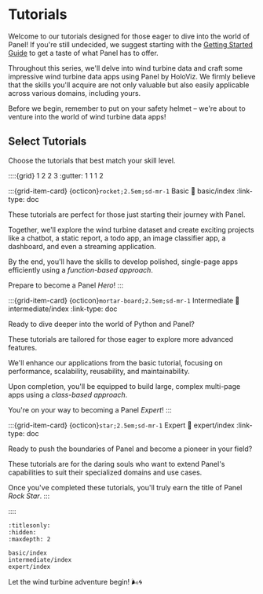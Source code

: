 # Tutorials

Welcome to our tutorials designed for those eager to dive into the world of Panel! If you're still undecided, we suggest starting with the [Getting Started Guide](../getting_started/index.md) to get a taste of what Panel has to offer.

Throughout this series, we'll delve into wind turbine data and craft some impressive wind turbine data apps using Panel by HoloViz. We firmly believe that the skills you'll acquire are not only valuable but also easily applicable across various domains, including yours.

Before we begin, remember to put on your safety helmet – we're about to venture into the world of wind turbine data apps!

## Select Tutorials

Choose the tutorials that best match your skill level.

::::{grid} 1 2 2 3
:gutter: 1 1 1 2

:::{grid-item-card} {octicon}`rocket;2.5em;sd-mr-1` Basic
:link: basic/index
:link-type: doc

These tutorials are perfect for those just starting their journey with Panel.

Together, we'll explore the wind turbine dataset and create exciting projects like a chatbot, a static report, a todo app, an image classifier app, a dashboard, and even a streaming application.

By the end, you'll have the skills to develop polished, single-page apps efficiently using a *function-based approach*.

Prepare to become a Panel *Hero*!
:::

:::{grid-item-card} {octicon}`mortar-board;2.5em;sd-mr-1` Intermediate
:link: intermediate/index
:link-type: doc

Ready to dive deeper into the world of Python and Panel?

These tutorials are tailored for those eager to explore more advanced features.

We'll enhance our applications from the basic tutorial, focusing on performance, scalability, reusability, and maintainability.

Upon completion, you'll be equipped to build large, complex multi-page apps using a *class-based approach*.

You're on your way to becoming a Panel *Expert*!
:::

:::{grid-item-card} {octicon}`star;2.5em;sd-mr-1` Expert
:link: expert/index
:link-type: doc

Ready to push the boundaries of Panel and become a pioneer in your field?

These tutorials are for the daring souls who want to extend Panel's capabilities to suit their specialized domains and use cases.

Once you've completed these tutorials, you'll truly earn the title of Panel *Rock Star*.
:::

::::

```{toctree}
:titlesonly:
:hidden:
:maxdepth: 2

basic/index
intermediate/index
expert/index
```

Let the wind turbine adventure begin! 🌬️🌀
